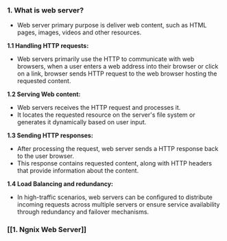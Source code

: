 
### 1. What is web server?

* Web server primary purpose is deliver web content, such as HTML pages, images, videos and other resources.

**1.1 Handling HTTP requests:**
* Web servers primarily use the HTTP to communicate with web browsers, when a user enters a web address into their browser or click on a link, browser sends HTTP request to the web browser hosting the requested content.

**1.2 Serving Web content:** 
* Web servers receives the HTTP request and processes it.
* It locates the requested resource on the server's file system or generates it dynamically based on user input.

**1.3 Sending HTTP responses:**
* After processing the request, web server sends a HTTP response back to the user browser.
* This response contains requested content, along with HTTP headers that provide information about the content.

**1.4 Load Balancing and redundancy:**
* In high-traffic scenarios, web servers can be configured to distribute incoming requests across multiple servers or ensure service availability through redundancy and failover mechanisms.



### [[1. Ngnix Web Server]]
